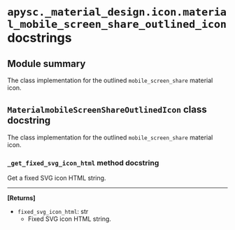 # `apysc._material_design.icon.material_mobile_screen_share_outlined_icon` docstrings

## Module summary

The class implementation for the outlined `mobile_screen_share` material icon.

## `MaterialmobileScreenShareOutlinedIcon` class docstring

The class implementation for the outlined `mobile_screen_share` material icon.

### `_get_fixed_svg_icon_html` method docstring

Get a fixed SVG icon HTML string.<hr>

**[Returns]**

- `fixed_svg_icon_html`: str
  - Fixed SVG icon HTML string.
